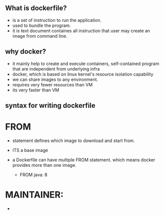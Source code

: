 ## What is dockerfile?
- is a set of instruction to run the application.
- used to bundle the program.
- it is text document containes all instruction that user may create an image from command line.


## why docker?
- it mainly help to create and execute containers, self-contained program that are independent from underlying infra
- docker, which is based on linux kernel's resource isolation capability
- we can share images to any environment.
- requires very fewer resources than VM
- its very faster than VM

## syntax for writing dockerfile
 # FROM
-  statement defines which image to download and start from. 
-  ITS a base image 
-  a Dockerfile can have multiple FROM statement. which means docker provides more than one image.
    
    - FROM java: 8  

# MAINTAINER: 
- 
